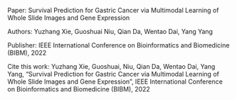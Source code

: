 Paper: Survival Prediction for Gastric Cancer via Multimodal Learning of Whole Slide Images and Gene Expression

Authors: Yuzhang Xie, Guoshuai Niu, Qian Da, Wentao Dai, Yang Yang

Publisher: IEEE International Conference on Bioinformatics and Biomedicine (BIBM), 2022

Cite this work: Yuzhang Xie, Guoshuai, Niu, Qian Da, Wentao Dai, Yang Yang, “Survival Prediction for Gastric Cancer via Multimodal Learning of Whole Slide Images and Gene Expression”, IEEE International Conference on Bioinformatics and Biomedicine (BIBM), 2022 